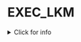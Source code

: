# EXEC_LKM

<details><summary> Click for info </summary>

A LKM (Loadable Kernel Module) 
to execute a command as root;
I include a example of using netcat and a 
compiled(with source and steps on how to compile) reverse shell provided in C. 


</details>
